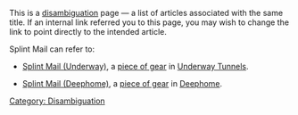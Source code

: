 This is a [disambiguation](:Category:_Disambiguation "wikilink") page —
a list of articles associated with the same title. If an internal link
referred you to this page, you may wish to change the link to point
directly to the intended article.

Splint Mail can refer to:

-   [Splint Mail (Underway)](Splint_Mail_(Underway) "wikilink"), a
    [piece of gear](:Category:Armor "wikilink") in [Underway
    Tunnels](:Category:_Underway_Tunnels "wikilink").

<!-- -->

-   [Splint Mail (Deephome)](Splint_Mail_(Deephome) "wikilink"), a
    [piece of gear](:Category:Armor "wikilink") in
    [Deephome](:Category:_Deephome "wikilink").

[Category: Disambiguation](Category:_Disambiguation "wikilink")
